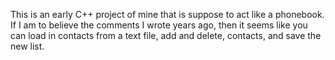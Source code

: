 This is an early C++ project of mine that is suppose to act like a phonebook. If I am to believe the comments I wrote years ago,
then it seems like you can load in contacts from a text file, add and delete, contacts, and save the new list.